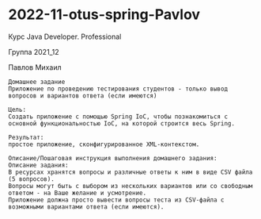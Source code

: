 # 2022-11-otus-spring-Pavlov
Курс Java Developer. Professional

Группа 2021_12

Павлов Михаил


    Домашнее задание
    Приложение по проведению тестирования студентов - только вывод вопросов и вариантов ответа (если имеются)

    Цель:
    Создать приложение с помощью Spring IoC, чтобы познакомиться с основной функциональностью IoC, на которой строится весь Spring.

    Результат: 
    простое приложение, сконфигурированное XML-контекстом.

    Описание/Пошаговая инструкция выполнения домашнего задания:
    Описание задания:
    В ресурсах хранятся вопросы и различные ответы к ним в виде CSV файла (5 вопросов).
    Вопросы могут быть с выбором из нескольких вариантов или со свободным ответом - на Ваше желание и усмотрение.
    Приложение должна просто вывести вопросы теста из CSV-файла с возможными вариантами ответа (если имеются).